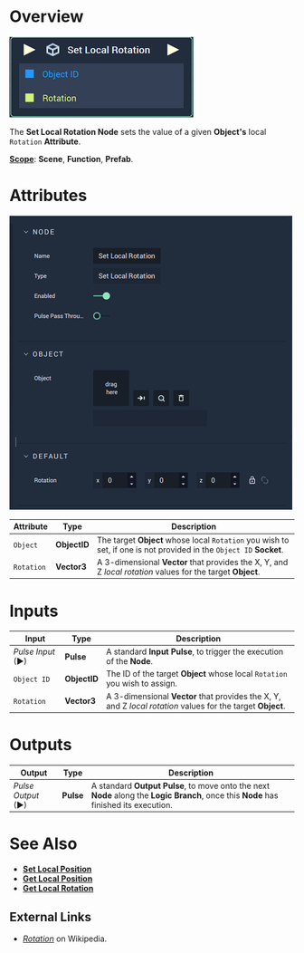 # Overview

![The Set Local Rotation Node.](../../../.gitbook/assets/node-set-local-rotation.png)

The **Set Local Rotation Node** sets the value of a given **Object's** local `Rotation` **Attribute**.

[**Scope**](../../overview.md#scopes): **Scene**, **Function**, **Prefab**.

# Attributes

![The Set Local Rotation Node Attributes.](../../../.gitbook/assets/node-set-local-rotation-attr.png)

|Attribute|Type|Description|
|---|---|---|
|`Object`|**ObjectID**|The target **Object** whose local `Rotation` you wish to set, if one is not provided in the `Object ID` **Socket**.|
|`Rotation`|**Vector3**| A 3-dimensional **Vector** that provides the X, Y, and Z _local rotation_ values for the target **Object**. |

# Inputs

|Input|Type|Description|
|---|---|---|
|*Pulse Input* (►)|**Pulse**|A standard **Input Pulse**, to trigger the execution of the **Node**.|
| `Object ID` | **ObjectID** | The ID of the target **Object** whose local `Rotation` you wish to assign.|
|`Rotation`|**Vector3**| A 3-dimensional **Vector** that provides the X, Y, and Z _local rotation_ values for the target **Object**. |

# Outputs

|Output|Type|Description|
|---|---|---|
|*Pulse Output* (►)|**Pulse**|A standard **Output Pulse**, to move onto the next **Node** along the **Logic Branch**, once this **Node** has finished its execution.|

# See Also

<!-- * [**Global and Local Transforms**]() -->
* [**Set Local Position**](set-local-position.md)
* [**Get Local Position**](get-local-position.md)
* [**Get Local Rotation**](get-local-rotation.md)

## External Links

* [_Rotation_](https://en.wikipedia.org/wiki/Euler_angles) on Wikipedia.

